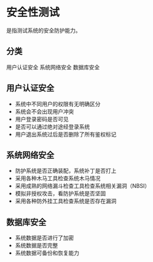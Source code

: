 # 安全性测试
是指测试系统的安全防护能力。
## 分类
用户认证安全  系统网络安全  数据库安全
## 用户认证安全
+ 系统中不同用户的权限有无明确区分
+ 系统会不会出现用户冲突
+ 用户登录密码是否可见
+ 是否可以通过绝对途经登录系统
+ 用户退出系统过后是否删除了所有鉴权标记
## 系统网络安全
+ 防护系统是否正确装配，系统补丁是否打上
+ 采用各种木马工具检查系统木马情况
+ 采用成熟的网络漏斗检查工具检查系统相关漏洞（NBSI）
+ 模拟非授权攻击，看防护系统是否坚固
+ 采用各种防外挂工具检查系统是否存在漏洞
## 数据库安全
+ 系统数据是否进行了加密
+ 系统数据是否完整
+ 系统数据可备份和恢复能力



